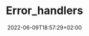 ---
title: "Error_handlers"
date: 2022-06-09T18:57:29+02:00
lastmod: 2022-06-09T18:57:29+02:00
description: ""
lead: ""
draft: true
images: []
weight: 999
toc: true
menu:
  docs:
    parent: ""
---